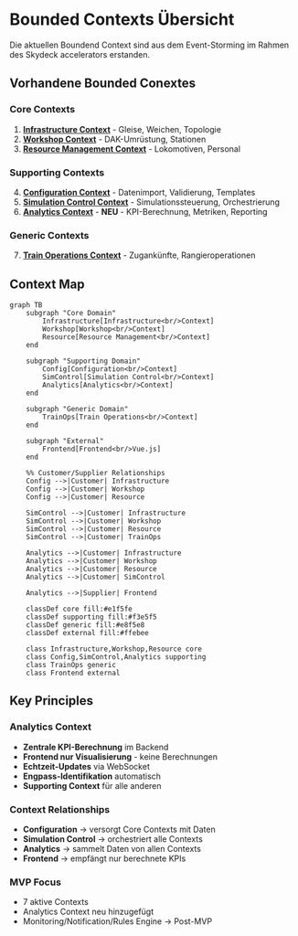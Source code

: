 # Bounded Contexts Übersicht

Die aktuellen Boundend Context sind aus dem Event-Storming im Rahmen des Skydeck accelerators erstanden.


## Vorhandene Bounded Conextes

### Core Contexts
1. **[Infrastructure Context](bounded-contexts/infrastructure-context.md)** - Gleise, Weichen, Topologie
2. **[Workshop Context](bounded-contexts/workshop-context.md)** - DAK-Umrüstung, Stationen
3. **[Resource Management Context](bounded-contexts/resource-management-context.md)** - Lokomotiven, Personal

### Supporting Contexts
4. **[Configuration Context](bounded-contexts/configuration-context.md)** - Datenimport, Validierung, Templates
5. **[Simulation Control Context](bounded-contexts/simulation-control-context.md)** - Simulationssteuerung, Orchestrierung
6. **[Analytics Context](bounded-contexts/analytics-context-detailed.md)** - **NEU** - KPI-Berechnung, Metriken, Reporting

### Generic Contexts
7. **[Train Operations Context](bounded-contexts/train-operations-context.md)** - Zugankünfte, Rangieroperationen

## Context Map

```mermaid
graph TB
    subgraph "Core Domain"
        Infrastructure[Infrastructure<br/>Context]
        Workshop[Workshop<br/>Context]
        Resource[Resource Management<br/>Context]
    end

    subgraph "Supporting Domain"
        Config[Configuration<br/>Context]
        SimControl[Simulation Control<br/>Context]
        Analytics[Analytics<br/>Context]
    end

    subgraph "Generic Domain"
        TrainOps[Train Operations<br/>Context]
    end

    subgraph "External"
        Frontend[Frontend<br/>Vue.js]
    end

    %% Customer/Supplier Relationships
    Config -->|Customer| Infrastructure
    Config -->|Customer| Workshop
    Config -->|Customer| Resource

    SimControl -->|Customer| Infrastructure
    SimControl -->|Customer| Workshop
    SimControl -->|Customer| Resource
    SimControl -->|Customer| TrainOps

    Analytics -->|Customer| Infrastructure
    Analytics -->|Customer| Workshop
    Analytics -->|Customer| Resource
    Analytics -->|Customer| SimControl

    Analytics -->|Supplier| Frontend

    classDef core fill:#e1f5fe
    classDef supporting fill:#f3e5f5
    classDef generic fill:#e8f5e8
    classDef external fill:#ffebee

    class Infrastructure,Workshop,Resource core
    class Config,SimControl,Analytics supporting
    class TrainOps generic
    class Frontend external
```

## Key Principles

### Analytics Context
- **Zentrale KPI-Berechnung** im Backend
- **Frontend nur Visualisierung** - keine Berechnungen
- **Echtzeit-Updates** via WebSocket
- **Engpass-Identifikation** automatisch
- **Supporting Context** für alle anderen

### Context Relationships
- **Configuration** → versorgt Core Contexts mit Daten
- **Simulation Control** → orchestriert alle Contexts
- **Analytics** → sammelt Daten von allen Contexts
- **Frontend** → empfängt nur berechnete KPIs

### MVP Focus
- 7 aktive Contexts
- Analytics Context neu hinzugefügt
- Monitoring/Notification/Rules Engine → Post-MVP
